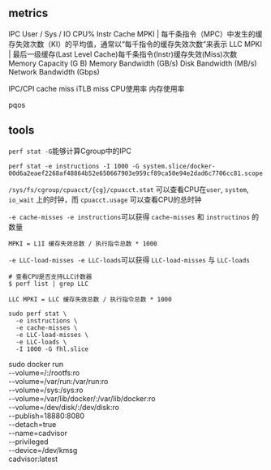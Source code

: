 ## metrics

IPC 
User / Sys / IO CPU% 
Instr Cache MPKI | 每千条指令（MPC）中发生的缓存失效次数（KI）的平均值，通常以“每千指令的缓存失效次数”来表示
LLC MPKI | 最后一级缓存(Last Level Cache)每千条指令(Instr)缓存失效(Miss)次数
Memory Capacity (G  B) 
Memory Bandwidth (GB/s)
Disk Bandwidth (MB/s)
Network Bandwidth (Gbps)

IPC/CPI
cache miss
iTLB miss
CPU使用率
内存使用率

pqos

## tools

`perf stat -G`能够计算Cgroup中的IPC 

```shell
perf stat -e instructions -I 1000 -G system.slice/docker-00d6a2eaef2268af48864b52e650667903e959cf89ca50e94e2dad6c7706cc81.scope
```

`/sys/fs/cgroup/cpuacct/{cg}/cpuacct.stat` 可以查看CPU在`user`, `system`, `io_wait` 上的时钟，而 `cpuacct.usage` 可以查看CPU的总时钟


`-e cache-misses -e instructions`可以获得 `cache-misses` 和 `instructinos` 的数量

```
MPKI = L1I 缓存失效总数 / 执行指令总数 * 1000
```

`-e LLC-load-misses -e LLC-loads`可以获得 `LLC-load-misses` 与 `LLC-loads`

```shell
# 查看CPU是否支持LLC计数器
$ perf list | grep LLC
```

```
LLC MPKI = LLC 缓存失效总数 / 执行指令总数 * 1000
```

```shell
sudo perf stat \
  -e instructions \
  -e cache-misses \
  -e LLC-load-misses \
  -e LLC-loads \
  -I 1000 -G fhl.slice
```

sudo docker run \
  --volume=/:/rootfs:ro \
  --volume=/var/run:/var/run:ro \
  --volume=/sys:/sys:ro \
  --volume=/var/lib/docker/:/var/lib/docker:ro \
  --volume=/dev/disk/:/dev/disk:ro \
  --publish=18880:8080 \
  --detach=true \
  --name=cadvisor \
  --privileged \
  --device=/dev/kmsg \
  cadvisor:latest